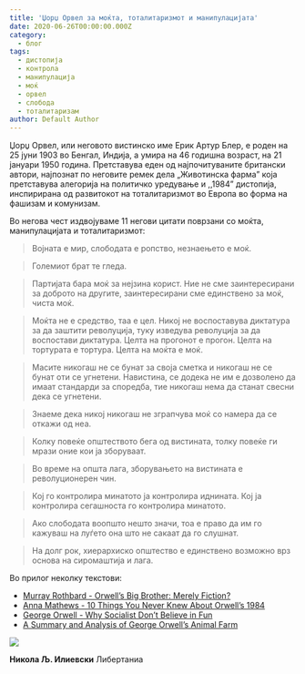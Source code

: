 ```yaml
---
title: 'Џорџ Орвел за моќта, тоталитаризмот и манипулацијата'
date: 2020-06-26T00:00:00.000Z
category:
  - блог
tags:
  - дистопија
  - контрола
  - манипулација
  - моќ
  - орвел
  - слобода
  - тоталитаризам
author: Default Author
---
```


Џорџ Орвел, или неговото вистинско име Ерик Артур Блер, е роден на 25 јуни 1903 во Бенгал, Индија, а умира на 46 годишна возраст, на 21 јануари 1950 година. Претставува еден од најпочитуваните британски автори, најпознат по неговите ремек дела „Животинска фарма” која претставува алегорија на политичко уредување и ,,1984” дистопија, инспирирана од развитокот на тоталитаризмот во Европа во форма на фашизам и комунизам.

Во негова чест издвојуваме 11 негови цитати поврзани со моќта, манипулацијата и тоталитаризмот:

> Војната е мир, слободата е ропство, незнаењето е моќ.

> Големиот брат те гледа.

> Партијата бара моќ за нејзина корист. Ние не сме заинтересирани за доброто на другите, заинтересирани сме единствено за моќ, чиста моќ.

> Моќта не е средство, таа е цел. Никој не воспоставува диктатура за да заштити револуција, туку изведува револуција за да воспостави диктатура. Целта на прогонот е прогон. Целта на тортурата е тортура. Целта на моќта е моќ.

> Масите никогаш не се бунат за своја сметка и никогаш не се бунат оти се угнетени. Навистина, се додека не им е дозволено да имаат стандарди за споредба, тие никогаш нема да станат свесни дека се угнетени.

> Знаеме дека никој никогаш не зграпчува моќ со намера да се откажи од неа.

> Колку повеќе општеството бега од вистината, толку повеќе ги мрази оние кои ја зборуваат.

> Во време на општа лага, зборувањето на вистината е револуционерен чин.

> Кој го контролира минатото ја контролира иднината. Кој ја контролира сегашноста го контролира минатото.

> Ако слободата воопшто нешто значи, тоа е право да им го кажуваш на луѓето она што не сакаат да го слушнат.

> На долг рок, хиерархиско општество е единствено возможно врз основа на сиромаштија и лага.

Во прилог неколку текстови:

- [Murray Rothbard - Orwell’s Big Brother: Merely Fiction?](https://mises.org/library/orwell%E2%80%99s-big-brother-merely-fiction)
- [Anna Mathews - 10 Things You Never Knew About Orwell’s 1984](https://fee.org/articles/ten-things-you-never-knew-about-orwells-nineteen-eighty-four/)
- [George Orwell - Why Socialist Don’t Believe in Fun](https://orwell.ru/library/articles/socialists/english/e_fun)
- [A Summary and Analysis of George Orwell’s Animal Farm](https://interestingliterature.com/2020/05/a-summary-and-analysis-of-george-orwells-animal-farm/)

![](http://libertaniabackup.local/wp-content/uploads/2020/03/Nikola-Lj-pic-150x150.jpg)

**Никола Љ. Илиевски**
Либертаниа
